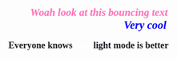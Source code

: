 <marquee behavior="alternate" style="font-family: 'Comic Sans MS', cursive; font-weight: bold; font-style: italic; color: hotpink; font-size: 1.5em;">Woah look at this bouncing text</marquee>
<br>
<marquee behavior="alternate" scrollamount=10 style="font-family: 'Papyrus', cursive; font-weight: bold; font-style: italic; color: blue; font-size: 1.6em;">Very cool</marquee>
<br><br>
<marquee behavior="alternate" scrollamount=3 style="font-family: 'Times New Roman', cursive; font-weight: bold; font-size: 1.3em;">Everyone knows <a style="color: white">dark</a><a style="color: #0D1117">light</a> mode is better</marquee>
